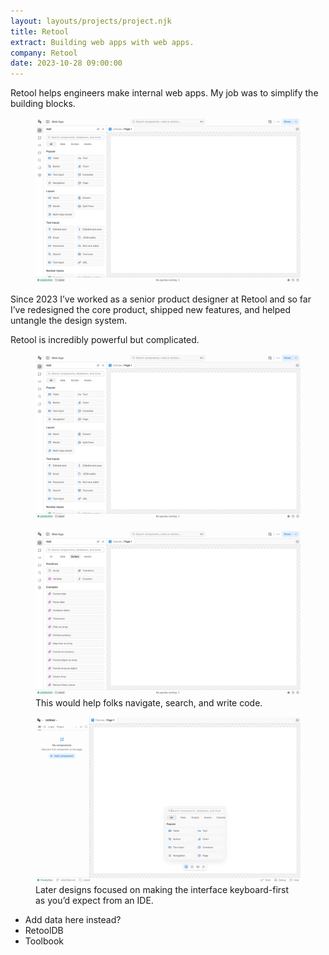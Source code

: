 ```yaml
---
layout: layouts/projects/project.njk
title: Retool
extract: Building web apps with web apps.
company: Retool
date: 2023-10-28 09:00:00
---
```


<p class="intro text-center">Retool helps engineers make internal web apps. My job was to simplify the building blocks.</p>

<figure class="project-img">
  <img src="/images/projects/retool/command-bar/editor-03.webp" />
</figure>

Since 2023 I’ve worked as a senior product designer at Retool and so far I’ve redesigned the core product, shipped new features, and helped untangle the design system.

Retool is incredibly powerful but complicated.

<figure class="project-img">
  <img src="/images/projects/retool/command-bar/editor-03.webp" />
</figure>

<figure class="project-img">
  <img src="/images/projects/retool/command-bar/editor-scripts-v1.webp" />
  <figcaption>This would help folks navigate, search, and write code.</figcaption>
</figure>

<figure class="project-img">
  <img src="/images/projects/retool/command-bar/editor-01.webp" />
  <figcaption>Later designs focused on making the interface keyboard-first as you’d expect from an IDE.</figcaption>
</figure>


- Add data here instead?
- RetoolDB
- Toolbook
